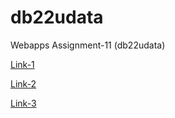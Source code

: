 # db22udata

Webapps Assignment-11 (db22udata)

[Link-1](https://db22udata.herokuapp.com/)

[Link-2](https://db22udata.herokuapp.com/restaurant)

[Link-3](https://db22udata.herokuapp.com/resource/restaurant)